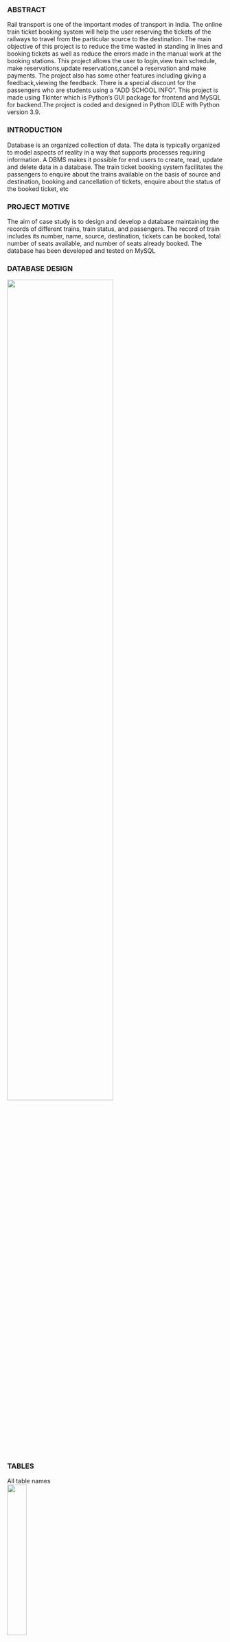 <h3>ABSTRACT</h3>
Rail transport is one of the important modes of transport in India. The online train ticket booking system will help the user reserving
the tickets of the railways to travel from the particular source to the
destination. The main objective of this project is to reduce the time
wasted in standing in lines and booking tickets as well as reduce the
errors made in the manual work at the booking stations. This project
allows the user to login,view train schedule, make reservations,update
reservations,cancel a reservation and make payments. The project also has some other features including giving a
feedback,viewing the feedback. There is a special discount for the
passengers who are students using a “ADD SCHOOL INFO”. This project is made using Tkinter which is Python’s GUI package for
frontend and MySQL for backend.The project is coded and designed in
Python IDLE with Python version 3.9.

<h3>INTRODUCTION</h3>
Database is an organized collection of data. The data is typically
organized to model aspects of reality in a way that supports processes
requiring information. A DBMS makes it possible for end users to create, read, update and delete data in a database. The train ticket booking system facilitates the passengers to enquire
about the trains available on the basis of source and destination, booking and cancellation of tickets, enquire about the status of the
booked ticket, etc

<h3>PROJECT MOTIVE</h3>
The aim of case study is to design and develop a database
maintaining the records of different trains, train status, and
passengers. The record of train includes its number, name, source, destination, tickets can be booked, total number of seats available, and number of seats already booked. The database has been
developed and tested on MySQL

<h3>DATABASE DESIGN</h3>
<img src="https://github.com/Dishagupta224/Railway-Ticket-Booking/assets/75116292/529de78f-1f95-4c6d-afda-7687f966060c.png" width=70% height=70%>

<h3>TABLES</h3>
All table names
<br>
<img src="https://github.com/Dishagupta224/Railway-Ticket-Booking/assets/75116292/ba0f9592-0311-4523-bbea-89fa1b3c62ad" width=30% height=30%>

Table user<br>
<img src="https://github.com/Dishagupta224/Railway-Ticket-Booking/assets/75116292/999adc62-a5da-4075-b0cd-eb7208c0a122" width=50% height=50%>

Table customer<br>
<img src="https://github.com/Dishagupta224/Railway-Ticket-Booking/assets/75116292/ed23b904-ff6b-4021-b323-a41fcb22bc1d" width=50% height=50%>

Table payemntinfo<br>
<img src="https://github.com/Dishagupta224/Railway-Ticket-Booking/assets/75116292/2531a06e-4871-415f-8aac-3a13259a8d3a" width=50% height=50%>

Table reservation1<br>
<img src="https://github.com/Dishagupta224/Railway-Ticket-Booking/assets/75116292/0d3f62e2-c6e4-475f-8745-fd00d5543312" width=50% height=50%>

Table reserves<br>
<img src="https://github.com/Dishagupta224/Railway-Ticket-Booking/assets/75116292/27c8fdfc-ce9a-4612-b27e-49dfd5e4fa5c" width=50% height=50%>

Table review<br>
<img src="https://github.com/Dishagupta224/Railway-Ticket-Booking/assets/75116292/f4a512a2-28f8-4bee-baac-8e35a555c2ee" width=50% height=50%>

Table station<br>
<img src="https://github.com/Dishagupta224/Railway-Ticket-Booking/assets/75116292/dd849ef5-ac65-480b-b451-bf2e233150ec" width=50% height=50%>

Table stop1<br>
<img src="https://github.com/Dishagupta224/Railway-Ticket-Booking/assets/75116292/f329b2f8-d23e-4ae2-9a5f-47628bdc8117" width=50% height=50%>

Table trainroute<br>
<img src="https://github.com/Dishagupta224/Railway-Ticket-Booking/assets/75116292/8718bba2-407d-430f-a0c2-d4c883835bcc" width=50% height=50%>



<h5>Tables with data inserted from backend:</h5>
<img src="https://github.com/Dishagupta224/Railway-Ticket-Booking/assets/75116292/ea70d38d-f20e-4b1a-a92e-1eb60fe9079a" width=50% height=50%>
<br>

<img src="https://github.com/Dishagupta224/Railway-Ticket-Booking/assets/75116292/52c8738b-94f3-4d30-9aab-9652bc1653f8" width=50% height=50%>
<br>

<img src="https://github.com/Dishagupta224/Railway-Ticket-Booking/assets/75116292/8b1011cf-5fda-47f8-850f-3eaa44f3a3c7" width=50% height=50%>
<br>




